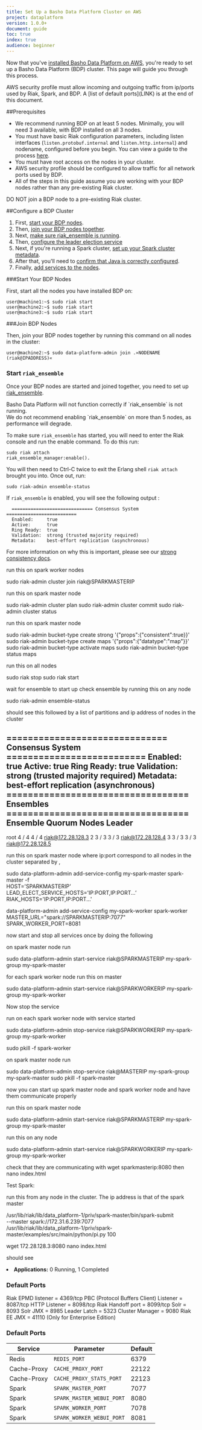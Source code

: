 ```yaml
---
title: Set Up a Basho Data Platform Cluster on AWS
project: dataplatform
version: 1.0.0+
document: guide
toc: true
index: true
audience: beginner
---
```


[bdp install aws]: LINK
[riak configure]: http://docs.basho.com/riak/2.1.1/ops/building/basic-cluster-setup/
[riak_ensemble]: https://github.com/basho/riak_ensemble
[riak strong consistency]: http://docs.basho.com/riak/2.1.1/ops/advanced/strong-consistency/#Enabling-Strong-Consistency

Now that you've [installed Basho Data Platform on AWS][bdp install aws], you're ready to set up a Basho Data Platform (BDP) cluster. This page will guide you through this process.

<div class="note">
AWS security profile must allow incoming and outgoing traffic from ip/ports used by Riak, Spark, and BDP.  A [list of default ports](LINK) is at the end of this document. 
</div>

##Prerequisites

* We recommend running BDP on at least 5 nodes. Minimally, you will need 3 available, with BDP installed on all 3 nodes.
* You must have basic Riak configuration parameters, including listen interfaces (`listen.protobuf.internal` and `listen.http.internal`) and nodename, configured before you begin. You can view a guide to the process [here][riak configure].
* You must have root access on the nodes in your cluster.
* AWS security profile should be configured to allow traffic for all network ports used by BDP.
* All of the steps in this guide assume you are working with your BDP nodes rather than any pre-existing Riak cluster.

<div class="warning">
DO NOT join a BDP node to a pre-existing Riak cluster.
</div>

##Configure a BDP Cluster

1. First, [start your BDP nodes](#start-your-bdp-nodes).
2. Then, [join your BDP nodes together](#join-bdp-nodes).
3. Next, [make sure riak_ensemble is running](#start-riakensemble).
4. Then, [configure the leader election service](#configure-the-leader-election-service)
5. Next, if you're running a Spark cluster, [set up your Spark cluster metadata](#set-up-spark-cluster-metadata).
6. After that, you'll need to [confirm that Java is correctly configured](#confirm-javahome-is-set-correctly).
7. Finally, [add services to the nodes](#add-services).

###Start Your BDP Nodes

First, start all the nodes you have installed BDP on:

```shell
user@machine1:~$ sudo riak start
user@machine2:~$ sudo riak start
user@machine3:~$ sudo riak start
```

###Join BDP Nodes


Then, join your BDP nodes together by running this command on all nodes in the cluster:

```shell
user@machine2:~$ sudo data-platform-admin join .»NODENAME (riak@IPADDRESS)« 
```

### Start `riak_ensemble`

Once your BDP nodes are started and joined together, you need to set up [riak_ensemble][riak_ensemble].

<div class="note">
Basho Data Platform will not function correctly if `riak_ensemble` is not running. 
</div>

<div class="note">
We do not recommend enabling `riak_ensemble` on more than 5 nodes, as performance will degrade.
</div>

To make sure `riak_ensemble` has started, you will need to enter the Riak console and run the enable command. To do this run:

 ```shell
sudo riak attach
riak_ensemble_manager:enable().
```

You will then need to Ctrl-C twice to exit the Erlang shell `riak attach` brought you into. Once out, run:

```shell
sudo riak-admin ensemble-status
```

If `riak_ensemble` is enabled, you will see the following output :

```
  ============================== Consensus System ==========================
  Enabled:     true
  Active:      true
  Ring Ready:  true
  Validation:  strong (trusted majority required)
  Metadata:    best-effort replication (asynchronous)
```

For more information on why this is important, please see our [strong consistency docs][riak strong consistency].



run this on spark worker nodes 

sudo riak-admin cluster join riak@SPARKMASTERIP

run this on spark master node

sudo riak-admin cluster plan
sudo riak-admin cluster commit
sudo riak-admin cluster status

run this on spark master node

sudo riak-admin bucket-type create strong '{"props":{"consistent":true}}'
sudo riak-admin bucket-type create maps '{"props":{"datatype":"map"}}'
sudo riak-admin bucket-type activate maps
sudo riak-admin bucket-type status maps

run this on all nodes

sudo riak stop
sudo riak start

wait for ensemble to start up
check ensemble by running this on any node

sudo riak-admin ensemble-status

should see this followed by a list of partitions and ip address of nodes in the cluster

  ============================== Consensus System ==========================
  Enabled:     true
  Active:      true
  Ring Ready:  true
  Validation:  strong (trusted majority required)
  Metadata:    best-effort replication (asynchronous)
================================== Ensembles ==================================
 Ensemble     Quorum        Nodes      Leader
-------------------------------------------------------------------------------
   root       4 / 4         4 / 4      riak@172.28.128.3
    2         3 / 3         3 / 3      riak@172.28.128.4
    3         3 / 3         3 / 3      riak@172.28.128.5

run this on spark master node
where ip:port correspond to all nodes in the cluster separated by ,

sudo data-platform-admin add-service-config my-spark-master spark-master -f \
HOST='SPARKMASTERIP' \
LEAD_ELECT_SERVICE_HOSTS='IP:PORT,IP:PORT...’ \
RIAK_HOSTS='IP:PORT,IP:PORT...'

data-platform-admin add-service-config my-spark-worker spark-worker MASTER_URL="spark://SPARKMASTERIP:7077" SPARK_WORKER_PORT=8081

now start and stop all services once by doing the following

on spark master node run 

sudo data-platform-admin start-service riak@SPARKMASTERIP my-spark-group my-spark-master 

for each spark worker node run this on master

sudo data-platform-admin start-service riak@SPARKWORKERIP my-spark-group my-spark-worker

Now stop the service 

run on each spark worker node with service started

sudo data-platform-admin stop-service riak@SPARKWORKERIP my-spark-group my-spark-worker

sudo pkill -f spark-worker 

on spark master node run

sudo data-platform-admin stop-service riak@MASTERIP my-spark-group my-spark-master 
sudo pkill -f spark-master 

now you can start up spark master node and spark worker node and have them communicate properly

run this on spark master node

sudo data-platform-admin start-service riak@SPARKMASTERIP my-spark-group my-spark-master

run this on any node

sudo data-platform-admin start-service riak@SPARKWORKERIP my-spark-group my-spark-worker 

check that they are communicating with wget sparkmasterip:8080 then nano index.html

Test Spark:

run this from any node in the cluster.  The ip address is that of the spark master

/usr/lib/riak/lib/data_platform-1/priv/spark-master/bin/spark-submit \
--master spark://172.31.6.239:7077 \
/usr/lib/riak/lib/data_platform-1/priv/spark-master/examples/src/main/python/pi.py 100

wget 172.28.128.3:8080
nano index.html

should see

<li><strong>Applications:</strong>
    0 Running,
    1 Completed </li>



### Default Ports

Riak
EPMD listener = 4369/tcp
PBC (Protocol Buffers Client) Listener = 8087/tcp
HTTP Listener = 8098/tcp
Riak Handoff port = 8099/tcp
Solr = 8093
Solr JMX = 8985
Leader Latch = 5323
Cluster Manager = 9080
Riak EE JMX = 41110 (Only for Enterprise Edition)

### Default Ports

| Service | Parameter | Default |
| ---------- | -------------- | ---------- |
| Redis | `REDIS_PORT` | 6379 |
| Cache-Proxy | `CACHE_PROXY_PORT` | 22122 |
| Cache-Proxy | `CACHE_PROXY_STATS_PORT` | 22123 |
| Spark | `SPARK_MASTER_PORT` | 7077 |
| Spark | `SPARK_MASTER_WEBUI_PORT` | 8080 |
| Spark | `SPARK_WORKER_PORT` | 7078 |
| Spark | `SPARK_WORKER_WEBUI_PORT` | 8081 |
